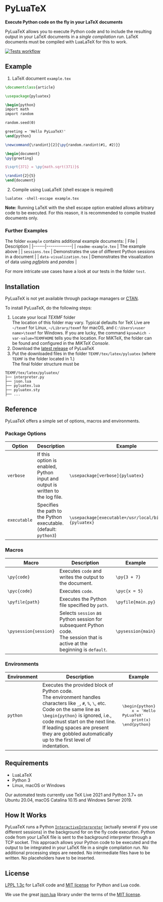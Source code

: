 # PyLuaTeX
**Execute Python code on the fly in your LaTeX documents**

PyLuaTeX allows you to execute Python code and to include the resulting output in your LaTeX documents in a *single compilation run*.
LaTeX documents must be compiled with LuaLaTeX for this to work.

[![Tests workflow](https://github.com/tndrle/PyLuaTeX/actions/workflows/tests.yml/badge.svg)](https://github.com/tndrle/PyLuaTeX/actions)

## Example
1. LaTeX document `example.tex`
```latex
\documentclass{article}

\usepackage{pyluatex}

\begin{python}
import math
import random

random.seed(0)

greeting = 'Hello PyLuaTeX!'
\end{python}

\newcommand{\randint}[2]{\py{random.randint(#1, #2)}}

\begin{document}
\py{greeting}

$\sqrt{371} = \py{math.sqrt(371)}$

\randint{2}{5}
\end{document}
```
2. Compile using LuaLaTeX (shell escape is required)
```
lualatex -shell-escape example.tex
```

**Note:** Running LaTeX with the shell escape option enabled allows arbitrary code to be
executed. For this reason, it is recommended to compile trusted documents only.

### Further Examples
The folder `example` contains additional example documents:
| File | Description |
|------|-------------|
| `readme-example.tex` | The example above |
| `sessions.tex` | Demonstrates the use of different Python sessions in a document |
| `data-visualization.tex` | Demonstrates the visualization of data using *pgfplots* and *pandas* |

For more intricate use cases have a look at our tests in the folder `test`.

## Installation
PyLuaTeX is not yet available through package managers or [CTAN](https://ctan.org).

To install PyLuaTeX, do the following steps:
1. Locate your local *TEXMF* folder  
The location of this folder may vary. Typical defaults for TeX Live are `~/texmf` for Linux,
`~/Library/texmf` for macOS, and `C:\Users\<user name>\texmf` for Windows.
If you are lucky, the command `kpsewhich -var-value=TEXMFHOME` tells you the location.
For MiKTeX, the folder can be found and configured in the *MiKTeX Console*.
2. Download the [latest release](https://github.com/tndrle/PyLuaTeX/releases/latest) of PyLuaTeX
3. Put the downloaded files in the folder `TEXMF/tex/latex/pyluatex` (where `TEXMF` is the folder located in 1.)  
The final folder structure must be
```
TEXMF/tex/latex/pyluatex/
├── interpreter.py
├── json.lua
├── pyluatex.lua
├── pyluatex.sty
├── ...
```

## Reference
PyLuaTeX offers a simple set of options, macros and environments.

### Package Options
| Option | Description | Example |
|--------|-------------|---------|
| `verbose` | If this option is enabled, Python input and output is written to the log file. | `\usepackage[verbose]{pyluatex}` |
| `executable` | Specifies the path to the Python executable. (default: `python3`) | `\usepackage[executable=/usr/local/bin/python3]{pyluatex}` |

### Macros
| Macro | Description | Example |
|-------|-------------|---------|
| `\py{code}` | Executes `code` and writes the output to the document. | `\py{3 + 7}` |
| `\pyc{code}` | Executes `code`. | `\pyc{x = 5}` |
| `\pyfile{path}` | Executes the Python file specified by `path`. | `\pyfile{main.py}` |
| `\pysession{session}` | Selects `session` as Python session for subsequent Python code.<br>The session that is active at the beginning is `default`. | `\pysession{main}` |

### Environments
| Environment | Description | Example |
|-------|-------------|---------|
| `python` | Executes the provided block of Python code.<br>The environment handles characters like `_`, `#`, `%`, `\`, etc.<br>Code on the same line as `\begin{python}` is ignored, i.e., code must start on the next line.<br>If leading spaces are present they are gobbled automatically up to the first level of indentation. | <pre>\begin{python}<br>&nbsp;&nbsp;&nbsp;&nbsp;x = 'Hello PyLuaTeX'<br>&nbsp;&nbsp;&nbsp;&nbsp;print(x)<br>\end{python}</pre> |

## Requirements
* LuaLaTeX
* Python 3
* Linux, macOS or Windows

Our automated tests currently use TeX Live 2021 and Python 3.7+ on
Ubuntu 20.04, macOS Catalina 10.15 and Windows Server 2019.

## How It Works
PyLuaTeX runs a Python [`InteractiveInterpreter`](https://docs.python.org/3/library/code.html#code.InteractiveInterpreter) (actually several if you use different sessions) in the background for on the fly code execution.
Python code from your LaTeX file is sent to the background interpreter through a TCP socket.
This approach allows your Python code to be executed and the output to be integrated in your LaTeX file in a single compilation run.
No additional processing steps are needed.
No intermediate files have to be written.
No placeholders have to be inserted.

## License
[LPPL 1.3c](http://www.latex-project.org/lppl.txt) for LaTeX code and
[MIT license](https://opensource.org/licenses/MIT) for Python and Lua code.

We use the great [json.lua](https://github.com/rxi/json.lua) library under the terms
of the [MIT license](https://opensource.org/licenses/MIT).
